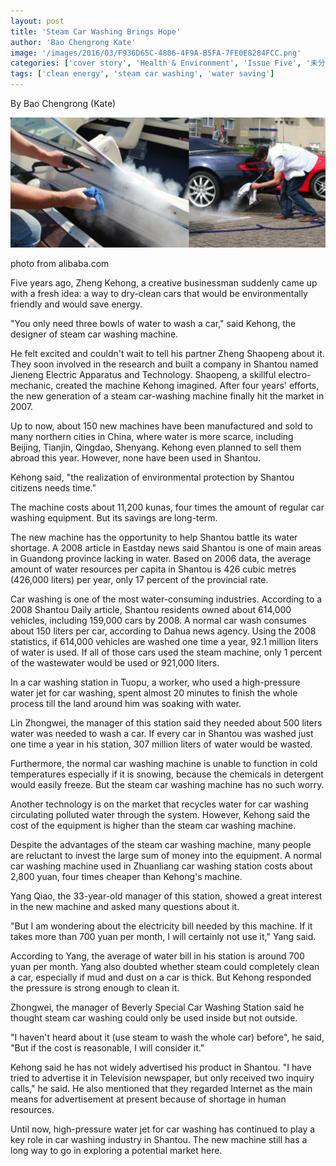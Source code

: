 ```yaml
---
layout: post
title: 'Steam Car Washing Brings Hope'
author: 'Bao Chengrong Kate'
image: '/images/2016/03/F936D65C-4806-4F9A-B5FA-7FE0E8284FCC.png'
categories: ['cover story', 'Health & Environment', 'Issue Five', '未分类']
tags: ['clean energy', 'steam car washing', 'water saving']
---
```


By Bao Chengrong (Kate)

[![steam car washing](/images/2016/03/F936D65C-4806-4F9A-B5FA-7FE0E8284FCC.png)](http://www.alibaba.com/product-detail/Electric-15bar-mobile-Steam-car-wash_60347107372.html?spm=a2700.7724857.29.73.Gtzi8f)

photo from alibaba.com

Five years ago, Zheng Kehong, a creative businessman suddenly came up with a fresh idea: a way to dry-clean cars that would be environmentally friendly and would save energy.

"You only need three bowls of water to wash a car," said Kehong, the designer of steam car washing machine.

He felt excited and couldn't wait to tell his partner Zheng Shaopeng about it. They soon involved in the research and built a company in Shantou named Jieneng Electric Apparatus and Technology. Shaopeng, a skillful electro-mechanic, created the machine Kehong imagined. After four years' efforts, the new generation of a steam car-washing machine finally hit the market in 2007.

Up to now, about 150 new machines have been manufactured and sold to many northern cities in China, where water is more scarce, including Beijing, Tianjin, Qingdao, Shenyang. Kehong even planned to sell them abroad this year. However, none have been used in Shantou.

Kehong said, "the realization of environmental protection by Shantou citizens needs time."

The machine costs about 11,200 kunas, four times the amount of regular car washing equipment. But its savings are long-term.

The new machine has the opportunity to help Shantou battle its water shortage. A 2008 article in Eastday news said Shantou is one of main areas in Guandong province lacking in water. Based on 2006 data, the average amount of water resources per capita in Shantou is 426 cubic metres (426,000 liters) per year, only 17 percent of the provincial rate.

Car washing is one of the most water-consuming industries. According to a 2008 Shantou Daily article, Shantou residents owned about 614,000 vehicles, including 159,000 cars by 2008. A normal car wash consumes about 150 liters per car, according to Dahua news agency. Using the 2008 statistics, if 614,000 vehicles are washed one time a year, 92.1 million liters of water is used. If all of those cars used the steam machine, only 1 percent of the wastewater would be used or 921,000 liters.

In a car washing station in Tuopu, a worker, who used a high-pressure water jet for car washing, spent almost 20 minutes to finish the whole process till the land around him was soaking with water.

Lin Zhongwei, the manager of this station said they needed about 500 liters water was needed to wash a car. If every car in Shantou was washed just one time a year in his station, 307 million liters of water would be wasted.

Furthermore, the normal car washing machine is unable to function in cold temperatures especially if it is snowing, because the chemicals in detergent would easily freeze. But the steam car washing machine has no such worry.

Another technology is on the market that recycles water for car washing circulating polluted water through the system. However, Kehong said the cost of the equipment is higher than the steam car washing machine.

Despite the advantages of the steam car washing machine, many people are reluctant to invest the large sum of money into the equipment. A normal car washing machine used in Zhuanliang car washing station costs about 2,800 yuan, four times cheaper than Kehong's machine.

Yang Qiao, the 33-year-old manager of this station, showed a great interest in the new machine and asked many questions about it.

"But I am wondering about the electricity bill needed by this machine. If it takes more than 700 yuan per month, I will certainly not use it," Yang said.

According to Yang, the average of water bill in his station is around 700 yuan per month. Yang also doubted whether steam could completely clean a car, especially if mud and dust on a car is thick. But Kehong responded the pressure is strong enough to clean it.

Zhongwei, the manager of Beverly Special Car Washing Station said he thought steam car washing could only be used inside but not outside.

"I haven't heard about it (use steam to wash the whole car) before", he said, "But if the cost is reasonable, I will consider it."

Kehong said he has not widely advertised his product in Shantou. "I have tried to advertise it in Television newspaper, but only received two inquiry calls," he said. He also mentioned that they regarded Internet as the main means for advertisement at present because of shortage in human resources.

Until now, high-pressure water jet for car washing has continued to play a key role in car washing industry in Shantou. The new machine still has a long way to go in exploring a potential market here.